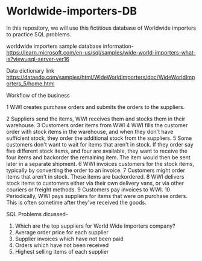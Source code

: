 # Worldwide-importers-DB

In this repository, we will use this fictitious database of Worldwide importers to practice SQL problems.

worldwide importers sample database information-
https://learn.microsoft.com/en-us/sql/samples/wide-world-importers-what-is?view=sql-server-ver16

Data dictionary link
https://dataedo.com/samples/html/WideWorldImporters/doc/WideWorldImporters_5/home.html

Workflow of the business

1 WWI creates purchase orders and submits the orders to the suppliers.

2 Suppliers send the items, WWI receives them and stocks them in their warehouse.
3 Customers order items from WWI
4 WWI fills the customer order with stock items in the warehouse, and when they don't have sufficient stock, they order the additional stock from the suppliers.
5 Some customers don't want to wait for items that aren't in stock. If they order say five different stock items, and four are available, they want to receive the four items and backorder the remaining item. The item would then be sent later in a separate shipment.
6 WWI invoices customers for the stock items, typically by converting the order to an invoice.
7 Customers might order items that aren't in stock. These items are backordered.
8 WWI delivers stock items to customers either via their own delivery vans, or via other couriers or freight methods.
9 Customers pay invoices to WWI.
10 Periodically, WWI pays suppliers for items that were on purchase orders. This is often sometime after they've received the goods.

SQL Problems dicussed-
1. Which are the top suppliers for World Wide Importers company?
2. Average order price for each supplier
3. Supplier invoices which have not been paid
4. Orders which have not been received
5. Highest selling items of each supplier



